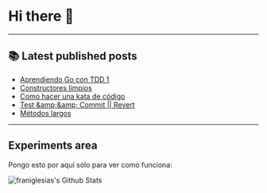 # Hi there 👋

<!--
**franiglesias/franiglesias** is a ✨ _special_ ✨ repository because its `README.md` (this file) appears on your GitHub profile.

Here are some ideas to get you started:

- 🔭 I’m currently working on ...
- 🌱 I’m currently learning ...
- 👯 I’m looking to collaborate on ...
- 🤔 I’m looking for help with ...
- 💬 Ask me about ...
- 📫 How to reach me: ...
- 😄 Pronouns: ...
- ⚡ Fun fact: ...
-->


---

## 📚 Latest published posts
<!-- TB-FEED:START -->
- [Aprendiendo Go con TDD 1](https://franiglesias.github.io/learning-go-1/)
- [Constructores limpios](https://franiglesias.github.io/clean-constructors/)
- [Como hacer una kata de código](https://franiglesias.github.io/resolving-code-katas/)
- [Test &amp;amp;&amp;amp; Commit || Revert](https://franiglesias.github.io/tcr/)
- [Métodos largos](https://franiglesias.github.io/long-method/)
<!-- TB-FEED:END -->


---

## Experiments area

Pongo esto por aquí sólo para ver como funciona:

<img alt="franiglesias's Github Stats" src="https://github-readme-stats.vercel.app/api?username=franiglesias&show_icons=true&hide_border=true" />
